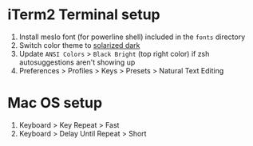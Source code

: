# iTerm2 Terminal setup
1. Install meslo font (for powerline shell) included in the `fonts` directory
2. Switch color theme to [solarized dark](https://github.com/altercation/solarized/tree/master/iterm2-colors-solarized)
3. Update `ANSI Colors` > `Black Bright` (top right color) if zsh autosuggestions aren't showing up
3. Preferences > Profiles > Keys > Presets > Natural Text Editing

# Mac OS setup
1. Keyboard > Key Repeat > Fast
1. Keyboard > Delay Until Repeat > Short
